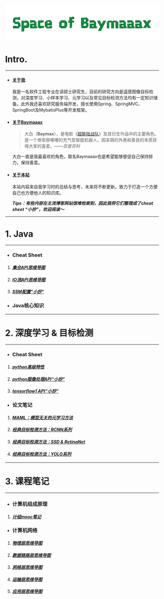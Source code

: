 # <img src="img/logo.png" alt="logo" style="zoom:150%;" />

# **Intro.**

------

- #### <u>关于我</u>

  我是一名软件工程专业在读硕士研究生，目前的研究方向是遥感图像目标检测，对深度学习、小样本学习、元学习以及常见目标检测方法均有一定知识储备。此外我还喜欢研究服务端开发，擅长使用Spring、SpringMVC、SpringBoot及MybatisPlus等开发框架。

- #### <u>关于Baymaaax</u>

  > 大白（**Baymax**），是电影《[超能陆战队](https://baike.baidu.com/item/超能陆战队/13575607?fromModule=lemma_inlink)》及其衍生作品中的主要角色。是一个体型胖嘟嘟的充气型智能机器人，因呆萌的外表和善良的本质获得大家的喜爱。——*百度百科*

  大白一直是我最喜欢的角色，取名Baymaaax也是希望能够督促自己保持努力，保持善意。

- #### <u>关于本站</u>

  本站内容来自我学习时的总结与思考，未来将不断更新。致力于打造一个方便自己也方便他人的知识库。

  ***Tips：有些内容在主流博客网站很难检索到，因此我将它们整理成了cheat sheet “小抄”，欢迎阅读～***

------

# **1. Java** 

------

- ### Cheat Sheet

1. #### *[集合API思维导图](page/集合API思维导图.md)*

2. #### *[IO流API思维导图](page/IO流API思维导图.md)*

3. #### *[SSM配置“小抄”](page/SSM配置小抄.md)*

- ### Java核心知识

------

# **2. 深度学习 & 目标检测**

------

- ### Cheat Sheet

1. #### *[python高级特性](page/python高级特性.md)*

2. #### *[python图像处理API“小抄”](page/python图像处理小抄.md)*

3. ####  *[tensorflow1 API“小抄”](page/tensorflow1小抄.md)*

- ### 论文笔记

1. #### *[MAML：模型无关的元学习方法](page/模型无关的元学习方法.md)*

2. #### *[经典目标检测方法：RCNN系列](page/经典目标检测方法RCNN系列.md)*

3. #### *[经典目标检测方法：SSD & RetinaNet](page/经典目标检测方法SSD_RetinaNet.md)*

4. #### *[经典目标检测方法：YOLO系列](page/经典目标检测方法YOLO系列.md)*



------

# **3. 课程笔记**

------

- ### 计算机组成原理

1. #### *[计组mooc笔记](page/计组mooc笔记.md)*

- ### 计算机网络

1. #### *[物理层思维导图](page/物理层思维导图.md)*

2. #### *[数据链路层思维导图](page/数据链路层思维导图.md)*

3. #### *[网络层思维导图](page/网络层思维导图.md)*

4. #### *[运输层思维导图](page/运输层思维导图.md)*

5. #### *[应用层思维导图](page/应用层思维导图.md)*

